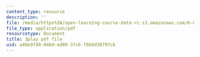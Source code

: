 ```yaml
---
content_type: resource
description: ''
file: /media/https%3A/open-learning-course-data-rc.s3.amazonaws.com/6-042j-mathematics-for-computer-science-spring-2015/a48e974004bdad8037c6f8b9d30797c6_CWkh5kb4TGc.pdf
file_type: application/pdf
resourcetype: Document
title: 3play pdf file
uid: a48e9740-04bd-ad80-37c6-f8b9d30797c6
---
```

